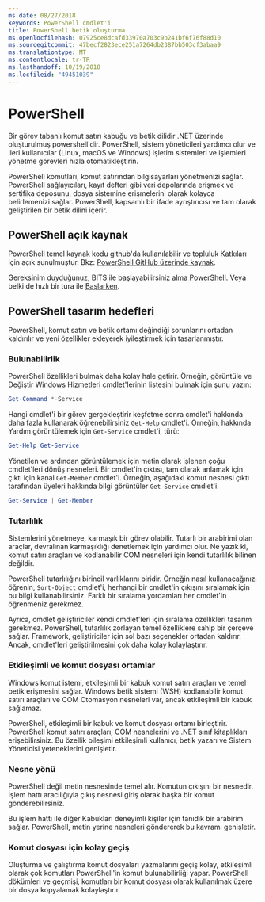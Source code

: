 ```yaml
---
ms.date: 08/27/2018
keywords: PowerShell cmdlet'i
title: PowerShell betik oluşturma
ms.openlocfilehash: 07925ce8dcafd33970a703c9b241bf6f76f88d10
ms.sourcegitcommit: 47becf2823ece251a7264db2387bb503cf3abaa9
ms.translationtype: MT
ms.contentlocale: tr-TR
ms.lasthandoff: 10/19/2018
ms.locfileid: "49451039"
---
```

# <a name="powershell"></a>PowerShell

Bir görev tabanlı komut satırı kabuğu ve betik dilidir .NET üzerinde oluşturulmuş powershell'dir.
PowerShell, sistem yöneticileri yardımcı olur ve ileri kullanıcılar (Linux, macOS ve Windows) işletim sistemleri ve işlemleri yönetme görevleri hızla otomatikleştirin.

PowerShell komutları, komut satırından bilgisayarları yönetmenizi sağlar. PowerShell sağlayıcıları, kayıt defteri gibi veri depolarında erişmek ve sertifika deposunu, dosya sistemine erişmelerini olarak kolayca belirlemenizi sağlar. PowerShell, kapsamlı bir ifade ayrıştırıcısı ve tam olarak geliştirilen bir betik dilini içerir.

## <a name="powershell-is-open-source"></a>PowerShell açık kaynak

PowerShell temel kaynak kodu github'da kullanılabilir ve topluluk Katkıları için açık sunulmuştur.
Bkz: [PowerShell GitHub üzerinde kaynak](https://github.com/powershell/powershell).

Gereksinim duyduğunuz, BITS ile başlayabilirsiniz [alma PowerShell](https://github.com/PowerShell/PowerShell#get-powershell).
Veya belki de hızlı bir tura ile [Başlarken](https://github.com/PowerShell/PowerShell/blob/master/docs/learning-powershell).

## <a name="powershell-design-goals"></a>PowerShell tasarım hedefleri

PowerShell, komut satırı ve betik ortamı değindiği sorunlarını ortadan kaldırılır ve yeni özellikler ekleyerek iyileştirmek için tasarlanmıştır.

### <a name="discoverability"></a>Bulunabilirlik

PowerShell özellikleri bulmak daha kolay hale getirir. Örneğin, görüntüle ve Değiştir Windows Hizmetleri cmdlet'lerinin listesini bulmak için şunu yazın:

```powershell
Get-Command *-Service
```

Hangi cmdlet'i bir görev gerçekleştirir keşfetme sonra cmdlet'i hakkında daha fazla kullanarak öğrenebilirsiniz `Get-Help` cmdlet'i. Örneğin, hakkında Yardım görüntülemek için `Get-Service` cmdlet'i, türü:

```powershell
Get-Help Get-Service
```

Yönetilen ve ardından görüntülemek için metin olarak işlenen çoğu cmdlet'leri dönüş nesneleri. Bir cmdlet'in çıktısı, tam olarak anlamak için çıktı için kanal `Get-Member` cmdlet'i. Örneğin, aşağıdaki komut nesnesi çıktı tarafından üyeleri hakkında bilgi görüntüler `Get-Service` cmdlet'i.

```powershell
Get-Service | Get-Member
```

### <a name="consistency"></a>Tutarlılık

Sistemlerini yönetmeye, karmaşık bir görev olabilir. Tutarlı bir arabirimi olan araçlar, devralınan karmaşıklığı denetlemek için yardımcı olur. Ne yazık ki, komut satırı araçları ve kodlanabilir COM nesneleri için kendi tutarlılık bilinen değildir.

PowerShell tutarlılığını birincil varlıklarını biridir. Örneğin nasıl kullanacağınızı öğrenin, `Sort-Object` cmdlet'i, herhangi bir cmdlet'in çıkışını sıralamak için bu bilgi kullanabilirsiniz. Farklı bir sıralama yordamları her cmdlet'in öğrenmeniz gerekmez.

Ayrıca, cmdlet geliştiriciler kendi cmdlet'leri için sıralama özellikleri tasarım gerekmez. PowerShell, tutarlılık zorlayan temel özelliklere sahip bir çerçeve sağlar. Framework, geliştiriciler için sol bazı seçenekler ortadan kaldırır. Ancak, cmdlet'leri geliştirilmesini çok daha kolay kolaylaştırır.

### <a name="interactive-and-scripting-environments"></a>Etkileşimli ve komut dosyası ortamlar

Windows komut istemi, etkileşimli bir kabuk komut satırı araçları ve temel betik erişmesini sağlar. Windows betik sistemi (WSH) kodlanabilir komut satırı araçları ve COM Otomasyon nesneleri var, ancak etkileşimli bir kabuk sağlamaz.

PowerShell, etkileşimli bir kabuk ve komut dosyası ortamı birleştirir. PowerShell komut satırı araçları, COM nesnelerini ve .NET sınıf kitaplıkları erişebilirsiniz. Bu özellik bileşimi etkileşimli kullanıcı, betik yazarı ve Sistem Yöneticisi yeteneklerini genişletir.

### <a name="object-orientation"></a>Nesne yönü

PowerShell değil metin nesnesinde temel alır. Komutun çıkışını bir nesnedir. İşlem hattı aracılığıyla çıkış nesnesi giriş olarak başka bir komut gönderebilirsiniz.

Bu işlem hattı ile diğer Kabukları deneyimli kişiler için tanıdık bir arabirim sağlar. PowerShell, metin yerine nesneleri göndererek bu kavramı genişletir.

### <a name="easy-transition-to-scripting"></a>Komut dosyası için kolay geçiş

Oluşturma ve çalıştırma komut dosyaları yazmalarını geçiş kolay, etkileşimli olarak çok komutları PowerShell'in komut bulunabilirliği yapar. PowerShell dökümleri ve geçmişi, komutları bir komut dosyası olarak kullanılmak üzere bir dosya kopyalamak kolaylaştırır.
